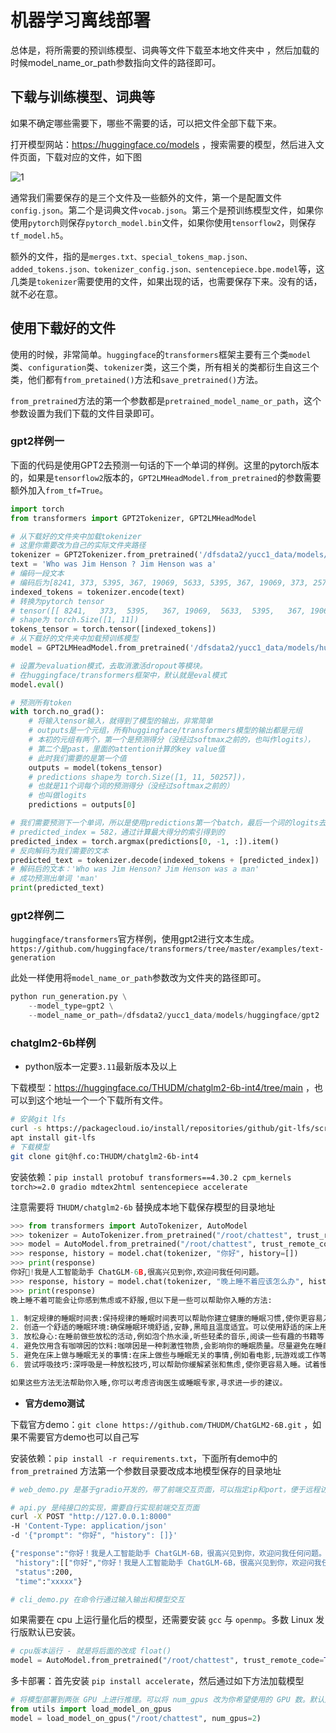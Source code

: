 # 机器学习离线部署

总体是，将所需要的预训练模型、词典等文件下载至本地文件夹中 ，然后加载的时候model_name_or_path参数指向文件的路径即可。

## 下载与训练模型、词典等

如果不确定哪些需要下，哪些不需要的话，可以把文件全部下载下来。

打开模型网站：https://huggingface.co/models ，搜索需要的模型，然后进入文件页面，下载对应的文件，如下图

![1](todo)

通常我们需要保存的是三个文件及一些额外的文件，第一个是配置文件`config.json`。第二个是词典文件`vocab.json`。第三个是预训练模型文件，如果你使用`pytorch`则保存`pytorch_model.bin`文件，如果你使用`tensorflow2`，则保存`tf_model.h5`。

额外的文件，指的是`merges.txt、special_tokens_map.json、added_tokens.json、tokenizer_config.json、sentencepiece.bpe.model`等，这几类是`tokenizer`需要使用的文件，如果出现的话，也需要保存下来。没有的话，就不必在意。

## 使用下载好的文件

使用的时候，非常简单。`huggingface`的`transformers`框架主要有三个类`model`类、`configuration`类、`tokenizer`类，这三个类，所有相关的类都衍生自这三个类，他们都有`from_pretained()`方法和`save_pretrained()`方法。

`from_pretrained`方法的第一个参数都是`pretrained_model_name_or_path`，这个参数设置为我们下载的文件目录即可。

### gpt2样例一

下面的代码是使用GPT2去预测一句话的下一个单词的样例。这里的pytorch版本的，如果是`tensorflow2`版本的，`GPT2LMHeadModel.from_pretrained`的参数需要额外加入`from_tf=True`。

```py
import torch
from transformers import GPT2Tokenizer, GPT2LMHeadModel

# 从下载好的文件夹中加载tokenizer
# 这里你需要改为自己的实际文件夹路径
tokenizer = GPT2Tokenizer.from_pretrained('/dfsdata2/yucc1_data/models/huggingface/gpt2')
text = 'Who was Jim Henson ? Jim Henson was a'
# 编码一段文本
# 编码后为[8241, 373, 5395, 367, 19069, 5633, 5395, 367, 19069, 373, 257]
indexed_tokens = tokenizer.encode(text)
# 转换为pytorch tensor
# tensor([[ 8241,   373,  5395,   367, 19069,  5633,  5395,   367, 19069,   373, 257]])
# shape为 torch.Size([1, 11])
tokens_tensor = torch.tensor([indexed_tokens])
# 从下载好的文件夹中加载预训练模型
model = GPT2LMHeadModel.from_pretrained('/dfsdata2/yucc1_data/models/huggingface/gpt2')

# 设置为evaluation模式，去取消激活dropout等模块。
# 在huggingface/transformers框架中，默认就是eval模式
model.eval()

# 预测所有token
with torch.no_grad():
    # 将输入tensor输入，就得到了模型的输出，非常简单
    # outputs是一个元组，所有huggingface/transformers模型的输出都是元组
    # 本初的元组有两个，第一个是预测得分（没经过softmax之前的，也叫作logits），
    # 第二个是past，里面的attention计算的key value值
    # 此时我们需要的是第一个值
    outputs = model(tokens_tensor)
    # predictions shape为 torch.Size([1, 11, 50257])，
    # 也就是11个词每个词的预测得分（没经过softmax之前的）
    # 也叫做logits
    predictions = outputs[0]

# 我们需要预测下一个单词，所以是使用predictions第一个batch，最后一个词的logits去计算
# predicted_index = 582，通过计算最大得分的索引得到的
predicted_index = torch.argmax(predictions[0, -1, :]).item()
# 反向解码为我们需要的文本
predicted_text = tokenizer.decode(indexed_tokens + [predicted_index])
# 解码后的文本：'Who was Jim Henson? Jim Henson was a man'
# 成功预测出单词 'man'
print(predicted_text)
```

### gpt2样例二

`huggingface/transformers`官方样例，使用gpt2进行文本生成。`https://github.com/huggingface/transformers/tree/master/examples/text-generation`

此处一样使用将`model_name_or_path`参数改为文件夹的路径即可。

```py
python run_generation.py \
    --model_type=gpt2 \
    --model_name_or_path=/dfsdata2/yucc1_data/models/huggingface/gpt2
```

### chatglm2-6b样例

* python版本一定要`3.11`最新版本及以上

下载模型：https://huggingface.co/THUDM/chatglm2-6b-int4/tree/main ，也可以到这个地址一个一个下载所有文件。

```bash
# 安装git lfs
curl -s https://packagecloud.io/install/repositories/github/git-lfs/script.deb.sh | sudo bash
apt install git-lfs
# 下载模型
git clone git@hf.co:THUDM/chatglm2-6b-int4
```

安装依赖：`pip install protobuf transformers==4.30.2 cpm_kernels torch>=2.0 gradio mdtex2html sentencepiece accelerate`

注意需要将 `THUDM/chatglm2-6b` 替换成本地下载保存模型的目录地址

```py
>>> from transformers import AutoTokenizer, AutoModel
>>> tokenizer = AutoTokenizer.from_pretrained("/root/chattest", trust_remote_code=True)
>>> model = AutoModel.from_pretrained("/root/chattest", trust_remote_code=True).half().cuda()
>>> response, history = model.chat(tokenizer, "你好", history=[])
>>> print(response)
你好👋!我是人工智能助手 ChatGLM-6B,很高兴见到你,欢迎问我任何问题。
>>> response, history = model.chat(tokenizer, "晚上睡不着应该怎么办", history=history)
>>> print(response)
晚上睡不着可能会让你感到焦虑或不舒服,但以下是一些可以帮助你入睡的方法:

1. 制定规律的睡眠时间表:保持规律的睡眠时间表可以帮助你建立健康的睡眠习惯,使你更容易入睡。尽量在每天的相同时间上床,并在同一时间起床。
2. 创造一个舒适的睡眠环境:确保睡眠环境舒适,安静,黑暗且温度适宜。可以使用舒适的床上用品,并保持房间通风。
3. 放松身心:在睡前做些放松的活动,例如泡个热水澡,听些轻柔的音乐,阅读一些有趣的书籍等,有助于缓解紧张和焦虑,使你更容易入睡。
4. 避免饮用含有咖啡因的饮料:咖啡因是一种刺激性物质,会影响你的睡眠质量。尽量避免在睡前饮用含有咖啡因的饮料,例如咖啡,茶和可乐。
5. 避免在床上做与睡眠无关的事情:在床上做些与睡眠无关的事情,例如看电影,玩游戏或工作等,可能会干扰你的睡眠。
6. 尝试呼吸技巧:深呼吸是一种放松技巧,可以帮助你缓解紧张和焦虑,使你更容易入睡。试着慢慢吸气,保持几秒钟,然后缓慢呼气。

如果这些方法无法帮助你入睡,你可以考虑咨询医生或睡眠专家,寻求进一步的建议。
```

* **官方demo测试**

下载官方demo：`git clone https://github.com/THUDM/ChatGLM2-6B.git` ，如果不需要官方demo也可以自己写

安装依赖：`pip install -r requirements.txt`，下面所有demo中的 `from_pretrained` 方法第一个参数目录要改成本地模型保存的目录地址

```bash
# web_demo.py 是基于gradio开发的，带了前端交互页面，可以指定ip和port，便于远程访问

# api.py 是纯接口的实现，需要自行实现前端交互页面
curl -X POST "http://127.0.0.1:8000"
-H 'Content-Type: application/json'
-d '{"prompt": "你好", "history": []}'

{"response":"你好！我是人工智能助手 ChatGLM-6B，很高兴见到你，欢迎问我任何问题。",
 "history":[["你好","你好！我是人工智能助手 ChatGLM-6B，很高兴见到你，欢迎问我任何问题。"]],
 "status":200,
 "time":"xxxxx"}

# cli_demo.py 在命令行通过输入输出和模型交互 

```

如果需要在 cpu 上运行量化后的模型，还需要安装 `gcc` 与 `openmp`。多数 Linux 发行版默认已安装。

```py
# cpu版本运行 - 就是将后面的改成 float()
model = AutoModel.from_pretrained("/root/chattest", trust_remote_code=True).float()
```

多卡部署：首先安装 `pip install accelerate`，然后通过如下方法加载模型

```py
# 将模型部署到两张 GPU 上进行推理。可以将 num_gpus 改为你希望使用的 GPU 数。默认是均匀切分的，也可以传入 device_map 参数来自己指定。
from utils import load_model_on_gpus
model = load_model_on_gpus("/root/chattest", num_gpus=2)
```

